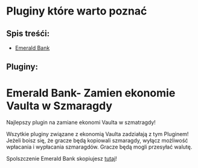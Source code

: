 # Pluginy które warto poznać

## Spis treśći:
- [Emerald Bank]()

## Pluginy:

# Emerald Bank- Zamien ekonomie Vaulta w Szmaragdy 
Najlepszy plugin na zamiane ekonomi Vaulta w szmatragdy!

Wszytkie pluginy związane z ekonomią Vaulta zadziałają z tym Pluginem!
Jeżeli boisz się, że gracze będą kopiowali szmaragdy, wyłącz możliwość wpłacania i wypłacania szmaragdów. Gracze będą mogli przesyłać walutę.

Spolszczenie Emerald Bank skopiujesz [tutaj](https://github.com/vBagieta/Minecraft/blob/main/Pluginy/Spolszczenia/spolszczenie-emerald-bank.md)!
